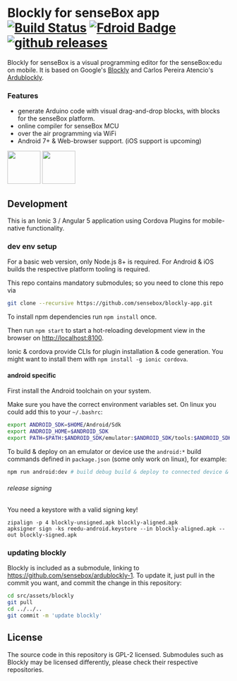 # Blockly for senseBox app [![Build Status](https://travis-ci.org/sensebox/blockly-app.svg?branch=master)][travis] [![Fdroid Badge](https://img.shields.io/f-droid/v/de.sensebox.blockly.svg)][fdroid] [![github releases](https://img.shields.io/github/release/sensebox/blockly-app.svg?logo=github)][releases]

Blockly for senseBox is a visual programming editor for the senseBox:edu on mobile.
It is based on Google's [Blockly](https://developers.google.com/blockly/) and Carlos Pereira Atencio's [Ardublockly](https://github.com/carlosperate/ardublockly).

### Features
- generate Arduino code with visual drag-and-drop blocks, with blocks for the senseBox platform.
- online compiler for senseBox MCU
- over the air programming via WiFi
- Android 7+ & Web-browser support. (iOS support is upcoming)

[<img src="https://fdroid.gitlab.io/artwork/badge/get-it-on.png" height="75" />][fdroid]
[<img src="https://play.google.com/intl/en_us/badges/images/generic/en_badge_web_generic.png" height="75" />][playstore]

[travis]:     https://travis-ci.org/sensebox/blockly-app
[releases]:   https://github.com/sensebox/blockly-app/releases
[fdroid]:     https://f-droid.org/packages/de.sensebox.blockly/
[playstore]:  https://play.google.com/store/apps/details?id=de.sensebox.blockly

## Development
This is an Ionic 3 / Angular 5 application using Cordova Plugins for mobile-native functionality.


### dev env setup
For a basic web version, only Node.js 8+ is required.
For Android & iOS builds the respective platform tooling is required.

This repo contains mandatory submodules; so you need to clone this repo via
```sh
git clone --recursive https://github.com/sensebox/blockly-app.git
```

To install npm dependencies run `npm install` once.

Then run `npm start` to start a hot-reloading development view in the browser on <http://localhost:8100>.

Ionic & cordova provide CLIs for plugin installation & code generation. You might want to install them with `npm install -g ionic cordova`.

#### android specific
First install the Android toolchain on your system.

Make sure you have the correct environment variables set.
On linux you could add this to your `~/.bashrc`:
```bash
export ANDROID_SDK=$HOME/Android/Sdk
export ANDROID_HOME=$ANDROID_SDK
export PATH=$PATH:$ANDROID_SDK/emulator:$ANDROID_SDK/tools:$ANDROID_SDK/tools/bin:$ANDROID_SDK/platform-tools:$ANDROID_SDK/build-tools/28.0.3
```

To build & deploy on an emulator or device use the `android:*` build commands defined in `package.json` (some only work on linux), for example:
```bash
npm run android:dev # build debug build & deploy to connected device & restart app
```

###### release signing
You need a keystore with a valid signing key!
```
zipalign -p 4 blockly-unsigned.apk blockly-aligned.apk 
apksigner sign -ks reedu-android.keystore --in blockly-aligned.apk --out blockly-signed.apk
```

### updating blockly
Blockly is included as a submodule, linking to <https://github.com/sensebox/ardublockly-1>.
To update it, just pull in the commit you want, and commit the change in this repository:
```bash
cd src/assets/blockly
git pull
cd ../../..
git commit -m 'update blockly'
```

## License
The source code in this repository is GPL-2 licensed.
Submodules such as Blockly may be licensed differently, please check their respective repositories.
